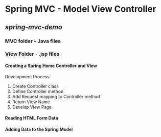 # Spring MVC - Model View Controller
## *spring-mvc-demo*

### MVC folder - Java files
### View Folder - .jsp files

#### Creating a Spring Home Controller and View 

Development Process
1.	Create Controller class
2.	Define Controller method
3.	Add Request mapping to Controller method
4.	Return View Name
5.	Develop View Page

#### Reading HTML Form Data 
#### Adding Data to the Spring Model


